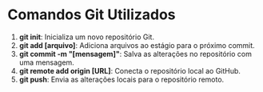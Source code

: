 # Comandos Git Utilizados

1. **git init**: Inicializa um novo repositório Git.
2. **git add [arquivo]**: Adiciona arquivos ao estágio para o próximo commit.
3. **git commit -m "[mensagem]"**: Salva as alterações no repositório com uma mensagem.
4. **git remote add origin [URL]**: Conecta o repositório local ao GitHub.
5. **git push**: Envia as alterações locais para o repositório remoto.
